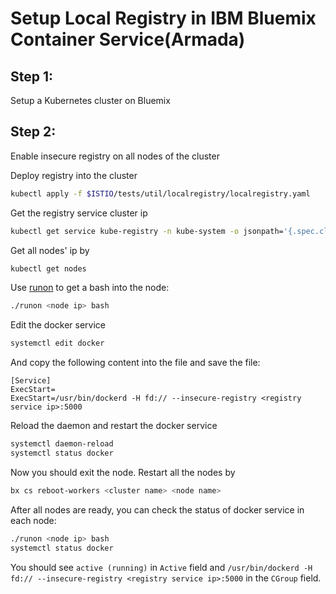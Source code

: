 # Setup Local Registry in IBM Bluemix Container Service(Armada)

## Step 1:
Setup a Kubernetes cluster on Bluemix

## Step 2:
Enable insecure registry on all nodes of the cluster

Deploy registry into the cluster
```bash
kubectl apply -f $ISTIO/tests/util/localregistry/localregistry.yaml
```

Get the registry service cluster ip
```bash
kubectl get service kube-registry -n kube-system -o jsonpath='{.spec.clusterIP}'
```

Get all nodes' ip by 
```bash
kubectl get nodes
```

Use [runon](https://github.ibm.com/kubernetes-tools/runon/blob/master/runon) to get a bash into the node:
```bash
./runon <node ip> bash
```

Edit the docker service
```bash
systemctl edit docker
```
And copy the following content into the file and save the file:
```
[Service]
ExecStart=
ExecStart=/usr/bin/dockerd -H fd:// --insecure-registry <registry service ip>:5000
```

Reload the daemon and restart the docker service
```bash
systemctl daemon-reload
systemctl status docker
```

Now you should exit the node. Restart all the nodes by 
```bash
bx cs reboot-workers <cluster name> <node name>
```

After all nodes are ready, you can check the status of docker service in each node:
```bash
./runon <node ip> bash
systemctl status docker
```

You should see `active (running)` in `Active` field and `/usr/bin/dockerd -H fd:// --insecure-registry <registry service ip>:5000` in the `CGroup` field.
